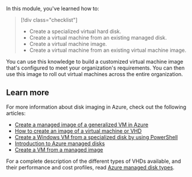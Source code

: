 In this module, you've learned how to:

> [!div class="checklist"]
>
> - Create a specialized virtual hard disk.
> - Create a virtual machine from an existing managed disk.
> - Create a virtual machine image.
> - Create a virtual machine from an existing virtual machine image.

You can use this knowledge to build a customized virtual machine image that's configured to meet your organization's requirements. You can then use this image to roll out virtual machines across the entire organization.

## Learn more

For more information about disk imaging in Azure, check out the following articles:

- [Create a managed image of a generalized VM in Azure](/azure/virtual-machines/windows/capture-image-resource)
- [How to create an image of a virtual machine or VHD](/azure/virtual-machines/linux/capture-image)
- [Create a Windows VM from a specialized disk by using PowerShell](/azure/virtual-machines/windows/create-vm-specialized)
- [Introduction to Azure managed disks](/azure/virtual-machines/windows/managed-disks-overview)
- [Create a VM from a managed image](/azure/virtual-machines/windows/create-vm-generalized-managed)

For a complete description of the different types of VHDs available, and their performance and cost profiles, read [Azure managed disk types](/azure/virtual-machines/windows/disks-types).